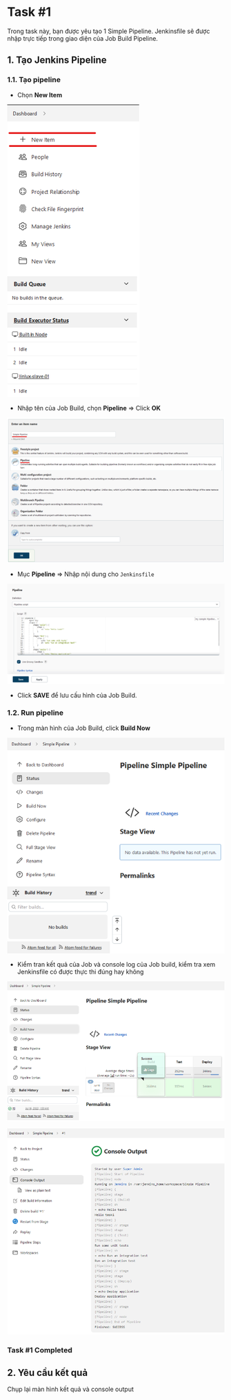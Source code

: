 # Task #1

Trong task này, bạn được yêu tạo 1 Simple Pipeline. Jenkinsfile sẽ được nhập trực tiếp trong giao diện của Job Build Pipeline.
    
## 1. Tạo Jenkins Pipeline  
### 1.1.  Tạo pipeline
- Chọn **New Item** 

![Pipeline New Item](../images/new_item.png)

- Nhập tên của Job Build, chọn **Pipeline** => Click **OK**

![Pipeline Info](../images/create_simple_pipeline.png)

- Mục **Pipeline** => Nhập nội dung cho `Jenkinsfile`

![Pipeline Enter Jenkinsfile](../images/simple_pipeline_jenkins.png)

- Click **SAVE** để lưu cấu hình của Job Build.

### 1.2.  Run pipeline

- Trong màn hình của Job Build, click **Build Now**

![Build now](../images/simple_pipeline_build_now.png)

- Kiểm tran kết quả của Job và console log của Job build, kiểm tra xem Jenkinsfile có được thực thi đúng hay không

![Build result](../images/simple_pipeline_result.png)

![Build output](../images/simple_pipeline_output.png)

### Task #1 Completed

## 2. Yêu cầu kết quả

Chụp lại màn hình kết quả và console output